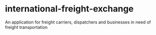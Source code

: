 # international-freight-exchange
An application for freight carriers, dispatchers and businesses in need of freight transportation
